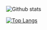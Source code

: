
![Github stats](https://github-readme-stats.vercel.app/api?username=TomazWill&count_private=true)

[![Top Langs](https://github-readme-stats.vercel.app/api/top-langs/?username=anuraghazra&layout=compact&count_private=true)](https://github.com/anuraghazra/github-readme-stats)
